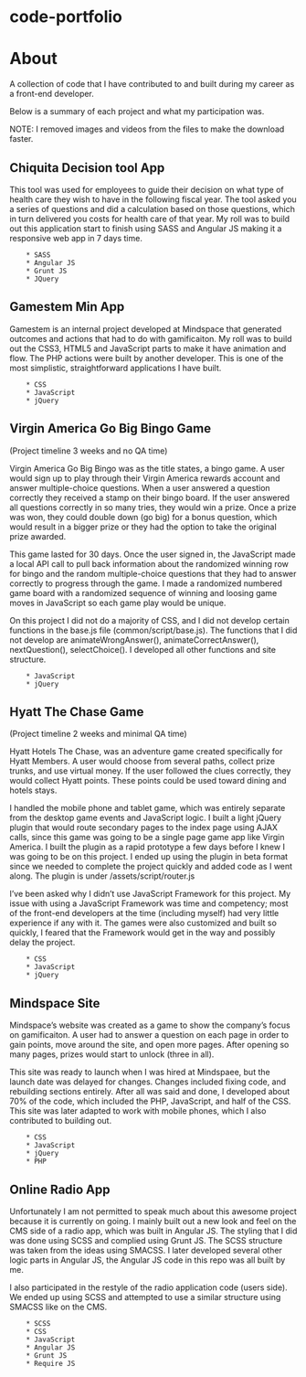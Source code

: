 code-portfolio
==============

# About

A collection of code that I have contributed to and built during my career as a front-end developer.

Below is a summary of each project and what my participation was.

NOTE: I removed images and videos from the files to make the download faster. 


## Chiquita Decision tool App

This tool was used for employees to guide their decision on what type of health care they wish to have in the following fiscal year. The tool asked you a series of questions and did a calculation based on those questions, which in turn delivered you costs for health care of that year. My roll was to build out this application start to finish using SASS and Angular JS making it a responsive web app in 7 days time. 

        * SASS
        * Angular JS
        * Grunt JS
        * JQuery


## Gamestem Min App

Gamestem is an internal project developed at Mindspace that generated outcomes and actions that had to do with gamificaiton. My roll was to build out the CSS3, HTML5 and JavaScript parts to make it have animation and flow. The PHP actions were built by another developer. This is one of the most simplistic, straightforward applications I have built.

        * CSS
        * JavaScript
        * jQuery

## Virgin America Go Big Bingo Game

(Project timeline 3 weeks and no QA time)

Virgin America Go Big Bingo was as the title states, a bingo game. A user would sign up to play through their Virgin America rewards account and answer multiple-choice questions. When a user answered a question correctly they received a stamp on their bingo board. If the user answered all questions correctly in so many tries, they would win a prize. Once a prize was won, they could double down (go big) for a bonus question, which would result in a bigger prize or they had the option to take the original prize awarded.

This game lasted for 30 days. Once the user signed in, the JavaScript made a local API call to pull back information about the randomized winning row for bingo and the random multiple-choice questions that they had to answer correctly to progress through the game. I made a randomized numbered game board with a randomized sequence of winning and loosing game moves in JavaScript so each game play would be unique.

On this project I did not do a majority of CSS, and I did not develop certain functions in the base.js file (common/script/base.js). The functions that I did not develop are animateWrongAnswer(), animateCorrectAnswer(), nextQuestion(), selectChoice(). I developed all other functions and site structure.

        * JavaScript
        * jQuery

## Hyatt The Chase Game

(Project timeline 2 weeks and minimal QA time)

Hyatt Hotels The Chase, was an adventure game created specifically for Hyatt Members. A user would choose from several paths, collect prize trunks, and use virtual money. If the user followed the clues correctly, they would collect Hyatt points. These points could be used toward dining and hotels stays. 

I handled the mobile phone and tablet game, which was entirely separate from the desktop game events and JavaScript logic. I built a light jQuery plugin that would route secondary pages to the index page using AJAX calls, since this game was going to be a single page game app like Virgin America. I built the plugin as a rapid prototype a few days before I knew I was going to be on this project. I ended up using the plugin in beta format since we needed to complete the project quickly and added code as I went along. The plugin is under /assets/script/router.js

I’ve been asked why I didn’t use JavaScript Framework for this project. My issue with using a JavaScript Framework was time and competency; most of the front-end developers at the time (including myself) had very little experience if any with it. The games were also customized and built so quickly, I feared that the Framework would get in the way and possibly delay the project.

        * CSS
        * JavaScript
        * jQuery

## Mindspace Site

Mindspace’s website was created as a game to show the company’s focus on gamificaiton. A user had to answer a question on each page in order to gain points, move around the site, and open more pages. After opening so many pages, prizes would start to unlock (three in all).

This site was ready to launch when I was hired at Mindspaee, but the launch date was delayed for changes. Changes included fixing code, and rebuilding sections entirely. After all was said and done, I developed about 70% of the code, which included the PHP, JavaScript, and half of the CSS. This site was later adapted to work with mobile phones, which I also contributed to building out. 

        * CSS
        * JavaScript
        * jQuery
        * PHP

## Online Radio App

Unfortunately I am not permitted to speak much about this awesome project because it is currently on going. I mainly built out a new look and feel on the CMS side of a radio app, which was built in Angular JS. The styling that I did was done using SCSS and complied using Grunt JS. The SCSS structure was taken from the ideas using SMACSS. I later developed several other logic parts in Angular JS, the Angular JS code in this repo was all built by me.

I also participated in the restyle of the radio application code (users side). We ended up using SCSS and attempted to use a similar structure using SMACSS like on the CMS.

        * SCSS
        * CSS
        * JavaScript
        * Angular JS
        * Grunt JS
        * Require JS

